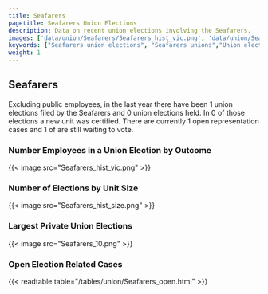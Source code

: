 ```yaml
---
title: Seafarers
pagetitle: Seafarers Union Elections
description: Data on recent union elections involving the Seafarers.
images: ['data/union/Seafarers/Seafarers_hist_vic.png', 'data/union/Seafarers/Seafarers_hist_size.png', 'data/union/Seafarers/Seafarers_10.png']
keywords: ["Seafarers union elections", "Seafarers unions","Union elections"]
weight: 1
---
```

##  Seafarers

Excluding public employees, in the last year there have been 1 union elections filed by the Seafarers and 0 union elections held. In 0 of those elections a new unit was certified. There are currently 1 open representation cases and 1 of are still waiting to vote.

### Number Employees in a Union Election by Outcome
{{< image src="Seafarers_hist_vic.png" >}}

### Number of Elections by Unit Size
{{< image src="Seafarers_hist_size.png" >}}

### Largest Private Union Elections
{{< image src="Seafarers_10.png" >}}

### Open Election Related Cases
{{< readtable table="/tables/union/Seafarers_open.html" >}}

